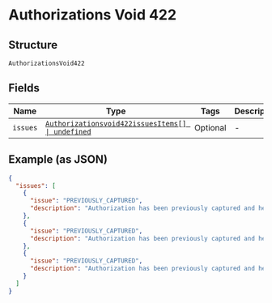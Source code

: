 
# Authorizations Void 422

## Structure

`AuthorizationsVoid422`

## Fields

| Name | Type | Tags | Description |
|  --- | --- | --- | --- |
| `issues` | [`Authorizationsvoid422issuesItems[] \| undefined`](../../doc/models/containers/authorizationsvoid-422-issues-items.md) | Optional | - |

## Example (as JSON)

```json
{
  "issues": [
    {
      "issue": "PREVIOUSLY_CAPTURED",
      "description": "Authorization has been previously captured and hence cannot be voided."
    },
    {
      "issue": "PREVIOUSLY_CAPTURED",
      "description": "Authorization has been previously captured and hence cannot be voided."
    },
    {
      "issue": "PREVIOUSLY_CAPTURED",
      "description": "Authorization has been previously captured and hence cannot be voided."
    }
  ]
}
```

